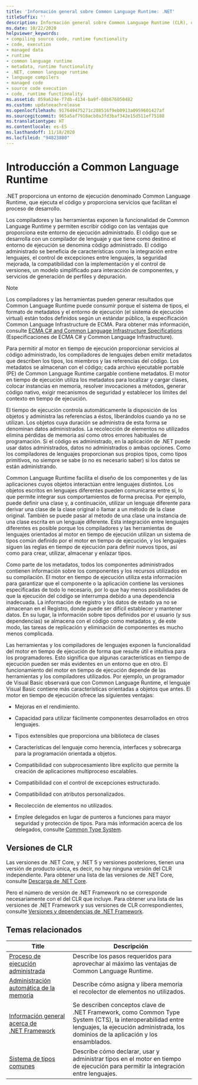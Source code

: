 ```yaml
---
title: 'Información general sobre Common Language Runtime: .NET'
titleSuffix: ''
description: Información general sobre Common Language Runtime (CLR), el entorno de tiempo de ejecución de .NET. CLR ejecuta código y proporciona servicios para facilitar el proceso de desarrollo.
ms.date: 10/22/2020
helpviewer_keywords:
- compiling source code, runtime functionality
- code, execution
- managed data
- runtime
- common language runtime
- metadata, runtime functionality
- .NET, common language runtime
- language compilers
- managed code
- source code execution
- code, runtime functionality
ms.assetid: 059a624e-f7db-4134-ba9f-08b676050482
ms.custom: updateeachrelease
ms.openlocfilehash: 917649475271c288516f9eb0913a0959601427af
ms.sourcegitcommit: 965a5af7918acb0a3fd3baf342e15d511ef75188
ms.translationtype: HT
ms.contentlocale: es-ES
ms.lasthandoff: 11/18/2020
ms.locfileid: "94823880"
---
```

# <a name="common-language-runtime-clr-overview"></a>Introducción a Common Language Runtime

.NET proporciona un entorno de ejecución denominado Common Language Runtime, que ejecuta el código y proporciona servicios que facilitan el proceso de desarrollo.

Los compiladores y las herramientas exponen la funcionalidad de Common Language Runtime y permiten escribir código con las ventajas que proporciona este entorno de ejecución administrado. El código que se desarrolla con un compilador de lenguaje y que tiene como destino el entorno de ejecución se denomina código administrado. El código administrado se beneficia de características como la integración entre lenguajes, el control de excepciones entre lenguajes, la seguridad mejorada, la compatibilidad con la implementación y el control de versiones, un modelo simplificado para interacción de componentes, y servicios de generación de perfiles y depuración.

> [!NOTE]
> Los compiladores y las herramientas pueden generar resultados que Common Language Runtime puede consumir porque el sistema de tipos, el formato de metadatos y el entorno de ejecución (el sistema de ejecución virtual) están todos definidos según un estándar público, la especificación Common Language Infrastructure de ECMA. Para obtener más información, consulte [ECMA C# and Common Language Infrastructure Specifications](https://visualstudio.microsoft.com/license-terms/ecma-c-common-language-infrastructure-standards/) (Especificaciones de ECMA C# y Common Language Infrastructure).

Para permitir al motor en tiempo de ejecución proporcionar servicios al código administrado, los compiladores de lenguajes deben emitir metadatos que describen los tipos, los miembros y las referencias del código. Los metadatos se almacenan con el código; cada archivo ejecutable portable (PE) de Common Language Runtime cargable contiene metadatos. El motor en tiempo de ejecución utiliza los metadatos para localizar y cargar clases, colocar instancias en memoria, resolver invocaciones a métodos, generar código nativo, exigir mecanismos de seguridad y establecer los límites del contexto en tiempo de ejecución.

El tiempo de ejecución controla automáticamente la disposición de los objetos y administra las referencias a éstos, liberándolos cuando ya no se utilizan. Los objetos cuya duración se administra de esta forma se denominan datos administrados. La recolección de elementos no utilizados elimina pérdidas de memoria así como otros errores habituales de programación. Si el código es administrado, en la aplicación de .NET puede usar datos administrados, datos no administrados o ambas opciones. Como los compiladores de lenguajes proporcionan sus propios tipos, como tipos primitivos, no siempre se sabe (o no es necesario saber) si los datos se están administrando.

Common Language Runtime facilita el diseño de los componentes y de las aplicaciones cuyos objetos interactúan entre lenguajes distintos. Los objetos escritos en lenguajes diferentes pueden comunicarse entre sí, lo que permite integrar sus comportamientos de forma precisa. Por ejemplo, puede definir una clase y, a continuación, utilizar un lenguaje diferente para derivar una clase de la clase original o llamar a un método de la clase original. También se puede pasar al método de una clase una instancia de una clase escrita en un lenguaje diferente. Esta integración entre lenguajes diferentes es posible porque los compiladores y las herramientas de lenguajes orientados al motor en tiempo de ejecución utilizan un sistema de tipos común definido por el motor en tiempo de ejecución, y los lenguajes siguen las reglas en tiempo de ejecución para definir nuevos tipos, así como para crear, utilizar, almacenar y enlazar tipos.

Como parte de los metadatos, todos los componentes administrados contienen información sobre los componentes y los recursos utilizados en su compilación. El motor en tiempo de ejecución utiliza esta información para garantizar que el componente o la aplicación contiene las versiones especificadas de todo lo necesario, por lo que hay menos posibilidades de que la ejecución del código se interrumpa debido a una dependencia inadecuada. La información de registro y los datos de estado ya no se almacenan en el Registro, donde puede ser difícil establecer y mantener datos. En su lugar, la información sobre tipos definidos por el usuario (y sus dependencias) se almacena con el código como metadatos y, de este modo, las tareas de replicación y eliminación de componentes es mucho menos complicada.

Las herramientas y los compiladores de lenguajes exponen la funcionalidad del motor en tiempo de ejecución de forma que resulte útil e intuitiva para los programadores. Esto significa que algunas características en tiempo de ejecución pueden ser más evidentes en un entorno que en otro. El funcionamiento del motor en tiempo de ejecución depende de las herramientas y los compiladores utilizados. Por ejemplo, un programador de Visual Basic observará que con Common Language Runtime, el lenguaje Visual Basic contiene más características orientadas a objetos que antes. El motor en tiempo de ejecución ofrece las siguientes ventajas:

- Mejoras en el rendimiento.

- Capacidad para utilizar fácilmente componentes desarrollados en otros lenguajes.

- Tipos extensibles que proporciona una biblioteca de clases

- Características del lenguaje como herencia, interfaces y sobrecarga para la programación orientada a objetos.

- Compatibilidad con subprocesamiento libre explícito que permite la creación de aplicaciones multiproceso escalables.

- Compatibilidad con el control de excepciones estructurado.

- Compatibilidad con atributos personalizados.

- Recolección de elementos no utilizados.

- Emplee delegados en lugar de punteros a funciones para mayor seguridad y protección de tipos. Para más información acerca de los delegados, consulte [Common Type System](base-types/common-type-system.md).

## <a name="clr-versions"></a>Versiones de CLR

Las versiones de .NET Core, y .NET 5 y versiones posteriores, tienen una versión de producto única, es decir, no hay ninguna versión del CLR independiente. Para obtener una lista de las versiones de .NET Core, consulte [Descarga de .NET Core](https://dotnet.microsoft.com/download/dotnet-core).

Pero el número de versión de .NET Framework no se corresponde necesariamente con el del CLR que incluye. Para obtener una lista de las versiones de .NET Framework y sus versiones de CLR correspondientes, consulte [Versiones y dependencias de .NET Framework](../framework/migration-guide/versions-and-dependencies.md).

## <a name="related-topics"></a>Temas relacionados

|Title|Descripción|
|-----------|-----------------|
|[Proceso de ejecución administrada](managed-execution-process.md)|Describe los pasos requeridos para aprovechar al máximo las ventajas de Common Language Runtime.|
|[Administración automática de la memoria](automatic-memory-management.md)|Describe cómo asigna y libera memoria el recolector de elementos no utilizados.|
|[Información general acerca de .NET Framework](../framework/get-started/overview.md)|Se describen conceptos clave de .NET Framework, como Common Type System (CTS), la interoperabilidad entre lenguajes, la ejecución administrada, los dominios de la aplicación y los ensamblados.|
|[Sistema de tipos comunes](./base-types/common-type-system.md)|Describe cómo declarar, usar y administrar tipos en el motor en tiempo de ejecución para permitir la integración entre lenguajes.|
